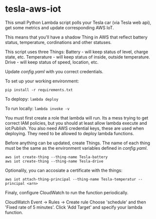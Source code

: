 # tesla-aws-iot
This small Python Lambda script polls your Tesla car (via Tesla web api), get some metrics and update corresponding AWS IoT.

This means that you'll have a shadow Thing in AWS that reflect battery status, temperature, cordinations and other statuses.

This script uses three Things:
 Battery - will keep status of level, charge state, etc.
 Temperature - will keep status of inside, outside temperature.
 Drive - will keep status of speed, location, etc.

Update _config.yaml_ with you correct credentials.

To set up your working environment:

```pip install -r requirements.txt```

To deplopy:
```lambda deploy```

To run locally:
```lambda invoke -v```

You must first create a role that lambda will run. Its a mess trying to get correct IAM policies, but you should at least allow lambda execute and iot:Publish. You also need AWS credential keys, these are used when deploying. They need to be allowed to deploy lambda functions.

Before anything can be updated, create Things. The name of each thing must be the same as the environment variables defined in _config.yaml_.

```aws iot create-thing --thing-name Tesla-temperature
aws iot create-thing --thing-name Tesla-battery
aws iot create-thing --thing-name Tesla-drive
```

Optionalily, you can accosiate a certificate with the things:

```aws iot list-certificates
aws iot attach-thing-principal --thing-name Tesla-temperatur --principal <arn>
```

Finaly, configure CloudWatch to run the function periodically.

CloudWatch Event -> Rules -> Create rule
Choose 'schedule' and then 'Fixed rate of 5 minutes'. Click 'Add Target' and specify your lambda function.
